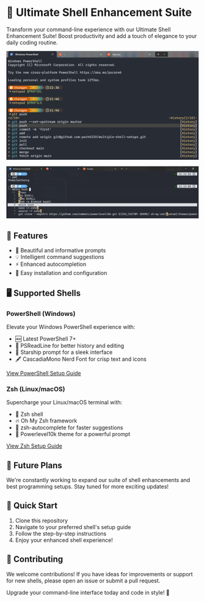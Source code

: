 # 🚀 Ultimate Shell Enhancement Suite

Transform your command-line experience with our Ultimate Shell Enhancement Suite! Boost productivity and add a touch of elegance to your daily coding routine.

![PowerShell Demo](photos/powershell.png)


![Zsh Demo](photos/zsh.png)

## 🌟 Features

- 🎨 Beautiful and informative prompts
- 💡 Intelligent command suggestions
- ⚡ Enhanced autocompletion
- 🔧 Easy installation and configuration

## 🖥️ Supported Shells

### PowerShell (Windows)
Elevate your Windows PowerShell experience with:
- 🆕 Latest PowerShell 7+
- 📖 PSReadLine for better history and editing
- 🌠 Starship prompt for a sleek interface
- 🖋️ CascadiaMono Nerd Font for crisp text and icons

[View PowerShell Setup Guide](Enhanced%20PowerShell%20Setup%20Guide.md)

### Zsh (Linux/macOS)
Supercharge your Linux/macOS terminal with:
- 🐚 Zsh shell
- 🔥 Oh My Zsh framework
- 🚄 zsh-autocomplete for faster suggestions
- 💪 Powerlevel10k theme for a powerful prompt

[View Zsh Setup Guide](zsh-install-and-revert-readme.md)

## 🔮 Future Plans

We're constantly working to expand our suite of shell enhancements and best programming setups. Stay tuned for more exciting updates!

## 🚀 Quick Start

1. Clone this repository
2. Navigate to your preferred shell's setup guide
3. Follow the step-by-step instructions
4. Enjoy your enhanced shell experience!

## 🤝 Contributing

We welcome contributions! If you have ideas for improvements or support for new shells, please open an issue or submit a pull request.

Upgrade your command-line interface today and code in style! 🎉